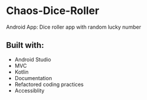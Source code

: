 # Chaos-Dice-Roller
Android App: Dice roller app with random lucky number
## Built with:
* Android Studio
* MVC
* Kotlin
* Documentation
* Refactored coding practices
* Accessiblity
